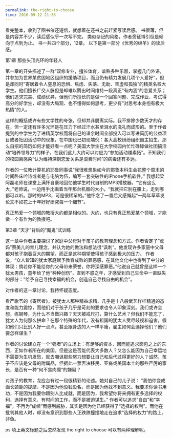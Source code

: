 ```yaml
---
permalink: the-right-to-choose
time: 2016-09-12 21:36
---
```

看完整本，收到了图书催还短信，就想着在还书之前赶紧写读后感。
书很薄，但是内容并不少，读后感似乎一次写不完。
类似杂记的风格，作者旁征博引但是倾向于点到为止。
书一共四个部分，12章。
以下是第一部分《优秀的绵羊》的读后感。
<!--excerpt-->

第1章 那些头顶光环的年轻人

第一章的开头描述了一群“双修专业，擅长体育，谙熟多种乐器，掌握几门外语，并参加为世界某贫困地区组织的援助项目，而且仍有精力发展几项个人爱好”，但是却同时“寄居着令人窒息的恐惧、焦虑、失落、无助、空虚和孤独”的精英名校大学生。他们擅长广交人脉但是却难以腾出时间维持一段真正“有内涵”的恋爱关系；他们追求完美、成绩优异，但他们所擅长的是做一个回答问题、完成作业、考试得高分的好学生，却没有大局观、也不懂得如何思考，更少有“对思考本身抱有极大热情”的人。

这样的概括或许有些文学性的夸张，但却并非脱离实际。我不排除少数天才的存在，但一定还有许多光环是在压力下经过汗水甚至泪水的洗礼而成形的。至于作者提到的中学生为了进精英学校而将自己的课余时间全部投入可以写进简历的公益项目或者社团活动中的现象，在中国也已初现端倪：各大高校纷纷组织自主招生，那么自招的简历如何才能好看一点呢？美国大学生在大学校园内忙忙碌碌做社团搞活动“培养领导力”的样子，在我们这儿大约可以对应为“参加活动赚素拓”。不知我们的校园离感染“认为维持深刻恋爱关系是浪费时间”的病毒还有多远。

作者的一位教计算机的耶鲁同事说“我很难想象如今的耶鲁本科生会花整个周末的时间卧床吟诗或者是与电脑为伍，编写一套突破性的iPhone手机软件。”
我想起梁阿磊老师在课堂上满怀自豪地回忆他学生时代自制的MP3播放器。“它有这么大，”老师说，一边用手比画着当年那台机器的大小，“我就把它别在腰上，走到哪都可以听。那时的MP3，可是很稀罕的。”他怀念了一番后又感慨起“一两年草草发论文不如花上十年好好研究每一个细节”。

真正热爱一个领域的教授大约都是相似的。大约，也只有真正热爱某个领域，才能做一个有作为的教授吧。

第3章 “天才”背后的“魔鬼”式训练

这一章中作者主要探讨了家庭中父母对于孩子的教育理念和方式。作者否定了“虎妈”蔡美儿的育儿理念，并认为她的做法和想法很“讽刺”。他发现许多家庭中父母都对孩子抱着巨大的期望，而正是这种期望使得孩子感到极大的压力。
作者说，“众人皆知的犹太家庭赋予教育成败的罪恶感，在其他文化中也得到了中分的体现：倘若你不能给你的父母带来荣誉，你将深感罪恶。”他说自己就曾是这样一个犹太男孩，童年给了他“种种创伤”，直到不惑之年，才感受到自己生命中一直缺失的部分：“给予自己寻找幸福的机会，创造自己寻找自由的机会”。

对作者的这一章讨论，我持怀疑态度。

看严歌苓的《寄居者》，被犹太人那种精益求精、几乎是十八般武艺样样精通的态度和能力震惊，而他们对于孩子几乎是苛刻的要求也令人印象深刻。我们或许会想，练钢琴，为什么不当做兴趣？天天被戒尺打，算什么艺术？但我们不能忘了，犹太人为何那么拼命？在那个特殊的年代，没有祖国的犹太人受尽歧视和迫害，假如他们只比别人好一点点，甚至跟身边的人一样平庸，雇主如何会选择他们？他们要怎样谋生？

作者的讨论建立在一个“强者”的立场上：有足够的资本，因而能追求面包之上的东西，正如作者所在的美国。但是这是否能代表大多数人？又怎么能因为自己幸运地不需要为生机发愁，就去嘲讽那些努力想要让自己和后代过得更好的人？诚然，孩子不应该是父母的附属品，但据此一票否决移民、亚裔或美国本土的那些严厉的家长，是否有一种“何不食肉糜”的嫌疑？

对孩子的教育，龙应台有过一段很精彩的论述。她对自己的儿子说：
“我怕你变成画长颈鹿的提摩，不是因为他没钱没名，而是因为他找不到意义。我要求你读书用功，不是因为我要你跟别人比成就，而是因为，我希望你将来拥有更多选择的权利，选择有意义、有时间的工作，而不是被迫谋生。”
作者可以追求“自由”和“幸福”，不再为“成绩”而感到威胁，其实是因为他已经获得了“选择的权利”。而他在批判其他人时，却没有意识到那些人正跌跌撞撞地走在追求“选择的权力”的路上。非鱼。

ps 填上英文标题之后忽然发现 the right to choose 可以有两种理解呢。

